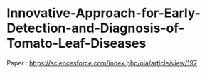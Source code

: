 # Innovative-Approach-for-Early-Detection-and-Diagnosis-of-Tomato-Leaf-Diseases
Paper : https://sciencesforce.com/index.php/oia/article/view/197
